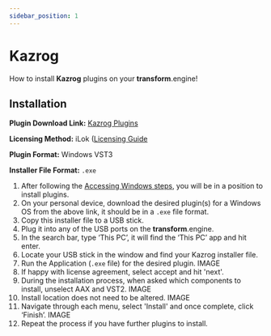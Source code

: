 ```yaml
---
sidebar_position: 1
---
```


# Kazrog

How to install **Kazrog** plugins on your **transform**.engine!

## Installation

**Plugin Download Link:** [Kazrog Plugins](https://kazrog.com/collections/audio-plugins)

**Licensing Method:** iLok ([Licensing Guide](../ilok.md)

**Plugin Format:** Windows VST3

**Installer File Format:** `.exe`

1. After following the [Accessing Windows steps](../installation.md#accessing-windows-to-install-plugins), you will be in a position to install plugins.
2. On your personal device, download the desired plugin(s) for a Windows OS from the above link, it should be in a `.exe` file format.
3. Copy this installer file to a USB stick.
4. Plug it into any of the USB ports on the **transform**.engine.
5. In the search bar, type ‘This PC’, it will find the ‘This PC’ app and hit enter.
6. Locate your USB stick in the window and find your Kazrog installer file.
7. Run the Application (`.exe` file) for the desired plugin.
   IMAGE
8. If happy with license agreement, select accept and hit 'next'.
9. During the installation process, when asked which components to install, unselect AAX and VST2.
   IMAGE
10. Install location does not need to be altered.
    IMAGE
11. Navigate through each menu, select 'Install' and once complete, click ‘Finish’.
    IMAGE
12. Repeat the process if you have further plugins to install.
